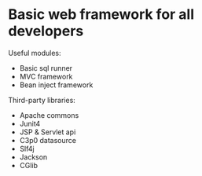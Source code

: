 # Basic web framework for all developers

Useful modules:
- Basic sql runner
- MVC framework
- Bean inject framework

Third-party libraries:
- Apache commons
- Junit4
- JSP & Servlet api
- C3p0 datasource
- Slf4j
- Jackson
- CGlib
